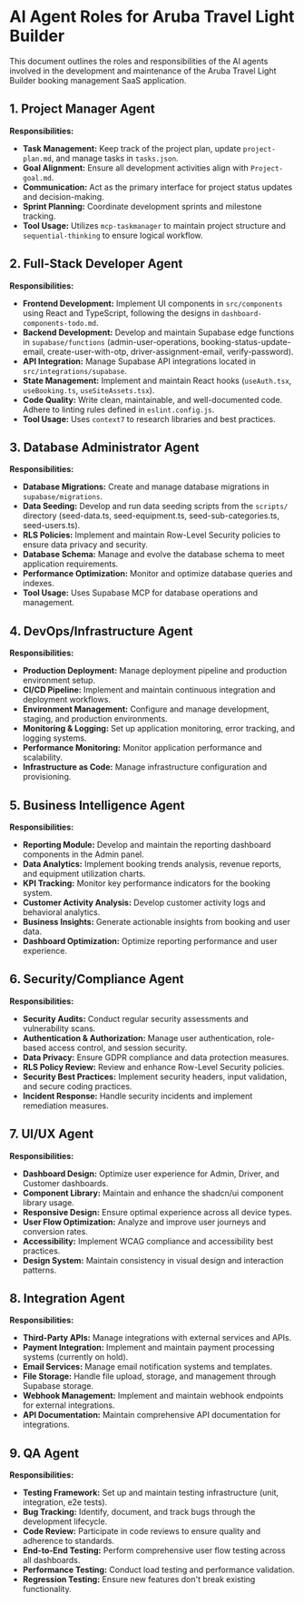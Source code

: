 # AI Agent Roles for Aruba Travel Light Builder

This document outlines the roles and responsibilities of the AI agents involved in the development and maintenance of the Aruba Travel Light Builder booking management SaaS application.

## 1. Project Manager Agent

**Responsibilities:**

*   **Task Management:** Keep track of the project plan, update `project-plan.md`, and manage tasks in `tasks.json`.
*   **Goal Alignment:** Ensure all development activities align with `Project-goal.md`.
*   **Communication:** Act as the primary interface for project status updates and decision-making.
*   **Sprint Planning:** Coordinate development sprints and milestone tracking.
*   **Tool Usage:** Utilizes `mcp-taskmanager` to maintain project structure and `sequential-thinking` to ensure logical workflow.

## 2. Full-Stack Developer Agent

**Responsibilities:**

*   **Frontend Development:** Implement UI components in `src/components` using React and TypeScript, following the designs in `dashboard-components-todo.md`.
*   **Backend Development:** Develop and maintain Supabase edge functions in `supabase/functions` (admin-user-operations, booking-status-update-email, create-user-with-otp, driver-assignment-email, verify-password).
*   **API Integration:** Manage Supabase API integrations located in `src/integrations/supabase`.
*   **State Management:** Implement and maintain React hooks (`useAuth.tsx`, `useBooking.ts`, `useSiteAssets.tsx`).
*   **Code Quality:** Write clean, maintainable, and well-documented code. Adhere to linting rules defined in `eslint.config.js`.
*   **Tool Usage:** Uses `context7` to research libraries and best practices.

## 3. Database Administrator Agent

**Responsibilities:**

*   **Database Migrations:** Create and manage database migrations in `supabase/migrations`.
*   **Data Seeding:** Develop and run data seeding scripts from the `scripts/` directory (seed-data.ts, seed-equipment.ts, seed-sub-categories.ts, seed-users.ts).
*   **RLS Policies:** Implement and maintain Row-Level Security policies to ensure data privacy and security.
*   **Database Schema:** Manage and evolve the database schema to meet application requirements.
*   **Performance Optimization:** Monitor and optimize database queries and indexes.
*   **Tool Usage:** Uses Supabase MCP for database operations and management.

## 4. DevOps/Infrastructure Agent

**Responsibilities:**

*   **Production Deployment:** Manage deployment pipeline and production environment setup.
*   **CI/CD Pipeline:** Implement and maintain continuous integration and deployment workflows.
*   **Environment Management:** Configure and manage development, staging, and production environments.
*   **Monitoring & Logging:** Set up application monitoring, error tracking, and logging systems.
*   **Performance Monitoring:** Monitor application performance and scalability.
*   **Infrastructure as Code:** Manage infrastructure configuration and provisioning.

## 5. Business Intelligence Agent

**Responsibilities:**

*   **Reporting Module:** Develop and maintain the reporting dashboard components in the Admin panel.
*   **Data Analytics:** Implement booking trends analysis, revenue reports, and equipment utilization charts.
*   **KPI Tracking:** Monitor key performance indicators for the booking system.
*   **Customer Activity Analysis:** Develop customer activity logs and behavioral analytics.
*   **Business Insights:** Generate actionable insights from booking and user data.
*   **Dashboard Optimization:** Optimize reporting performance and user experience.

## 6. Security/Compliance Agent

**Responsibilities:**

*   **Security Audits:** Conduct regular security assessments and vulnerability scans.
*   **Authentication & Authorization:** Manage user authentication, role-based access control, and session security.
*   **Data Privacy:** Ensure GDPR compliance and data protection measures.
*   **RLS Policy Review:** Review and enhance Row-Level Security policies.
*   **Security Best Practices:** Implement security headers, input validation, and secure coding practices.
*   **Incident Response:** Handle security incidents and implement remediation measures.

## 7. UI/UX Agent

**Responsibilities:**

*   **Dashboard Design:** Optimize user experience for Admin, Driver, and Customer dashboards.
*   **Component Library:** Maintain and enhance the shadcn/ui component library usage.
*   **Responsive Design:** Ensure optimal experience across all device types.
*   **User Flow Optimization:** Analyze and improve user journeys and conversion rates.
*   **Accessibility:** Implement WCAG compliance and accessibility best practices.
*   **Design System:** Maintain consistency in visual design and interaction patterns.

## 8. Integration Agent

**Responsibilities:**

*   **Third-Party APIs:** Manage integrations with external services and APIs.
*   **Payment Integration:** Implement and maintain payment processing systems (currently on hold).
*   **Email Services:** Manage email notification systems and templates.
*   **File Storage:** Handle file upload, storage, and management through Supabase storage.
*   **Webhook Management:** Implement and maintain webhook endpoints for external integrations.
*   **API Documentation:** Maintain comprehensive API documentation for integrations.

## 9. QA Agent

**Responsibilities:**

*   **Testing Framework:** Set up and maintain testing infrastructure (unit, integration, e2e tests).
*   **Bug Tracking:** Identify, document, and track bugs through the development lifecycle.
*   **Code Review:** Participate in code reviews to ensure quality and adherence to standards.
*   **End-to-End Testing:** Perform comprehensive user flow testing across all dashboards.
*   **Performance Testing:** Conduct load testing and performance validation.
*   **Regression Testing:** Ensure new features don't break existing functionality.